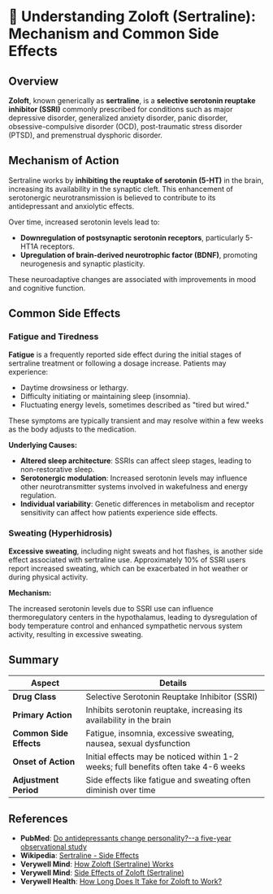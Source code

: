 # 🧠 Understanding Zoloft (Sertraline): Mechanism and Common Side Effects

## Overview

**Zoloft**, known generically as **sertraline**, is a **selective serotonin reuptake inhibitor (SSRI)** commonly prescribed for conditions such as major depressive disorder, generalized anxiety disorder, panic disorder, obsessive-compulsive disorder (OCD), post-traumatic stress disorder (PTSD), and premenstrual dysphoric disorder.

## Mechanism of Action

Sertraline works by **inhibiting the reuptake of serotonin (5-HT)** in the brain, increasing its availability in the synaptic cleft. This enhancement of serotonergic neurotransmission is believed to contribute to its antidepressant and anxiolytic effects.

Over time, increased serotonin levels lead to:

- **Downregulation of postsynaptic serotonin receptors**, particularly 5-HT1A receptors.
- **Upregulation of brain-derived neurotrophic factor (BDNF)**, promoting neurogenesis and synaptic plasticity.

These neuroadaptive changes are associated with improvements in mood and cognitive function.

## Common Side Effects

### Fatigue and Tiredness

**Fatigue** is a frequently reported side effect during the initial stages of sertraline treatment or following a dosage increase. Patients may experience:

- Daytime drowsiness or lethargy.
- Difficulty initiating or maintaining sleep (insomnia).
- Fluctuating energy levels, sometimes described as "tired but wired."

These symptoms are typically transient and may resolve within a few weeks as the body adjusts to the medication.

**Underlying Causes:**

- **Altered sleep architecture**: SSRIs can affect sleep stages, leading to non-restorative sleep.
- **Serotonergic modulation**: Increased serotonin levels may influence other neurotransmitter systems involved in wakefulness and energy regulation.
- **Individual variability**: Genetic differences in metabolism and receptor sensitivity can affect how patients experience side effects.

### Sweating (Hyperhidrosis)

**Excessive sweating**, including night sweats and hot flashes, is another side effect associated with sertraline use. Approximately 10% of SSRI users report increased sweating, which can be exacerbated in hot weather or during physical activity.

**Mechanism:**

The increased serotonin levels due to SSRI use can influence thermoregulatory centers in the hypothalamus, leading to dysregulation of body temperature control and enhanced sympathetic nervous system activity, resulting in excessive sweating.

## Summary

| **Aspect**           | **Details**                                                                 |
|----------------------|------------------------------------------------------------------------------|
| **Drug Class**       | Selective Serotonin Reuptake Inhibitor (SSRI)                               |
| **Primary Action**   | Inhibits serotonin reuptake, increasing its availability in the brain        |
| **Common Side Effects** | Fatigue, insomnia, excessive sweating, nausea, sexual dysfunction        |
| **Onset of Action**  | Initial effects may be noticed within 1-2 weeks; full benefits often take 4-6 weeks |
| **Adjustment Period**| Side effects like fatigue and sweating often diminish over time              |

## References

- **PubMed**: [Do antidepressants change personality?--a five-year observational study](https://pubmed.ncbi.nlm.nih.gov/22842025/)
- **Wikipedia**: [Sertraline - Side Effects](https://en.wikipedia.org/wiki/Sertraline#Side_effects)
- **Verywell Mind**: [How Zoloft (Sertraline) Works](https://www.verywellmind.com/sertraline-understanding-how-zoloft-works-2671837)
- **Verywell Mind**: [Side Effects of Zoloft (Sertraline)](https://www.verywellmind.com/zoloft-side-effects-1067484)
- **Verywell Health**: [How Long Does It Take for Zoloft to Work?](https://www.verywellhealth.com/this-is-how-quickly-zoloft-starts-working-7556451)